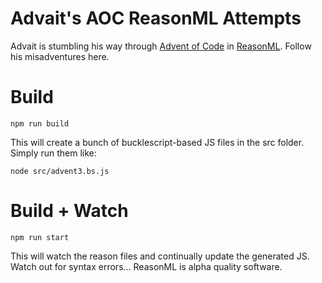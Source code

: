 # Advait's AOC ReasonML Attempts

Advait is stumbling his way through [Advent of Code](https://adventofcode.com/) in [ReasonML](http://reasonmlhub.com/exploring-reasonml/ch_about-reasonml.html#what-is-reasonml). Follow his misadventures here.

# Build
```
npm run build
```

This will create a bunch of bucklescript-based JS files in the src folder. Simply run them like:

```
node src/advent3.bs.js
```

# Build + Watch

```
npm run start
```

This will watch the reason files and continually update the generated JS. Watch out for syntax errors... ReasonML is alpha quality software.

